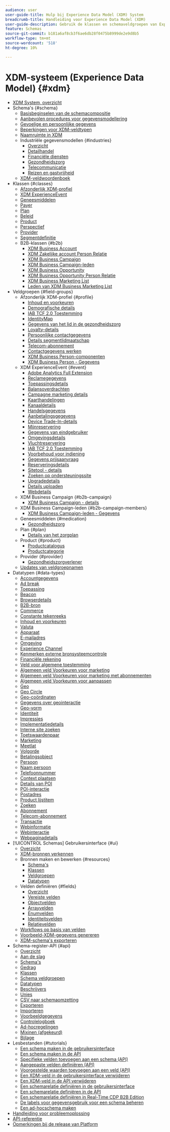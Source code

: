 ```yaml
---
audience: user
user-guide-title: Hulp bij Experience Data Model (XDM) System
breadcrumb-title: Handleiding voor Experience Data Model (XDM)
user-guide-description: Gebruik de klassen en schemaveldgroepen van Experience Data Model (XDM) om ervaringsgegevens te standaardiseren.
feature: Schemas
source-git-commit: b181a6af8cb3f6ae6db28f0475b8999de2e9d8b5
workflow-type: tm+mt
source-wordcount: '518'
ht-degree: 10%

---
```



# XDM-systeem (Experience Data Model) {#xdm}

* [XDM System, overzicht](home.md)
* Schema&#39;s {#schema}
   * [Basisbeginselen van de schemacompositie](schema/composition.md)
   * [Aanbevolen procedures voor gegevensmodellering](schema/best-practices.md)
   * [Gevoelige en persoonlijke gegevens](./schema/sensitive-and-personal-data.md)
   * [Beperkingen voor XDM-veldtypen](schema/field-constraints.md)
   * [Naamruimte in XDM](./schema/namespaces.md)
   * Industriële gegevensmodellen {#industries}
      * [Overzicht](./schema/industries/overview.md)
      * [Detailhandel](./schema/industries/retail.md)
      * [Financiële diensten](./schema/industries/financial.md)
      * [Gezondheidszorg](./schema/industries/healthcare.md)
      * [Telecommunicatie](./schema/industries/telecom.md)
      * [Reizen en gastvrijheid](./schema/industries/travel-hospitality.md)
   * [XDM-veldwoordenboek](schema/field-dictionary.md)
* Klassen {#classes}
   * [Afzonderlijk XDM-profiel](./classes/individual-profile.md)
   * [XDM ExperienceEvent](./classes/experienceevent.md)
   * [Geneesmiddelen](./classes/medication.md)
   * [Payer](./classes/payer.md)
   * [Plan](./classes/plan.md)
   * [Beleid](./classes/policy.md)
   * [Product](./classes/product.md)
   * [Perspectief](./classes/prospect.md)
   * [Provider](./classes/provider.md)
   * [Segmentdefinitie](./classes/segment-definition.md)
   * B2B-klassen {#b2b}
      * [XDM Business Account](./classes/b2b/business-account.md)
      * [XDM Zakelijke account Person Relatie](./classes/b2b/business-account-person-relation.md)
      * [XDM Business Campaign](./classes/b2b/business-campaign.md)
      * [XDM Business Campaign-leden](./classes/b2b/business-campaign-members.md)
      * [XDM Business Opportunity](./classes/b2b/business-opportunity.md)
      * [XDM Business Opportunity Person Relatie](./classes/b2b/business-opportunity-person-relation.md)
      * [XDM Business Marketing List](./classes/b2b/business-marketing-list.md)
      * [Leden van XDM Business Marketing List](./classes/b2b/business-marketing-list-members.md)
* Veldgroepen {#field-groups}
   * Afzonderlijk XDM-profiel {#profile}
      * [Inhoud en voorkeuren](./field-groups/profile/consents.md)
      * [Demografische details](./field-groups/profile/demographic-details.md)
      * [IAB TCF 2.0 Toestemming](./field-groups/profile/iab.md)
      * [IdentityMap](./field-groups/profile/identitymap.md)
      * [Gegevens van het lid in de gezondheidszorg](./field-groups/profile/healthcare-member-details.md)
      * [Loyalty-details](./field-groups/profile/loyalty-details.md)
      * [Persoonlijke contactgegevens](./field-groups/profile/personal-contact-details.md)
      * [Details segmentlidmaatschap](./field-groups/profile/segmentation.md)
      * [Telecom-abonnement](./field-groups/profile/telecom-subscription.md)
      * [Contactgegevens werken](./field-groups/profile/work-contact-details.md)
      * [XDM Business Person-componenten](./field-groups/profile/business-person-components.md)
      * [XDM Business Person - Gegevens](./field-groups/profile/business-person-details.md)
   * XDM ExperienceEvent {#event}
      * [Adobe Analytics Full Extension](./field-groups/event/analytics-full-extension.md)
      * [Reclamegegevens](./field-groups/event/advertising-details.md)
      * [Toepassingsdetails](./field-groups/event/application-details.md)
      * [Balansoverdrachten](./field-groups/event/balance-transfers.md)
      * [Campagne marketing details](./field-groups/event/campaign-marketing-details.md)
      * [Kaarthandelingen](./field-groups/event/card-actions.md)
      * [Kanaaldetails](./field-groups/event/channel-details.md)
      * [Handelsgegevens](./field-groups/event/commerce-details.md)
      * [Aanbetalingsgegevens](./field-groups/event/deposit-details.md)
      * [Device Trade-In-details](./field-groups/event/device-trade-in-details.md)
      * [Mijnreservering](./field-groups/event/dining-reservation.md)
      * [Gegevens van eindgebruiker](./field-groups/event/enduserids.md)
      * [Omgevingsdetails](./field-groups/event/environment-details.md)
      * [Vluchtreservering](./field-groups/event/flight-reservation.md)
      * [IAB TCF 2.0 Toestemming](./field-groups/event/iab.md)
      * [Voorbehoud voor indiening](./field-groups/event/lodging-reservation.md)
      * [Gegevens prijsaanvraag](./field-groups/event/quote-request-details.md)
      * [Reserveringsdetails](./field-groups/event/reservation-details.md)
      * [Sitetool - details](./field-groups/event/sitetool-details.md)
      * [Zoeken op ondersteuningssite](./field-groups/event/support-site-search.md)
      * [Upgradedetails](./field-groups/event/upgrade-details.md)
      * [Details uploaden](./field-groups/event/upsell-details.md)
      * [Webdetails](./field-groups/event/web-details.md)
   * XDM Business Campaign {#b2b-campaign}
      * [XDM Business Campaign - details](./field-groups/b2b-campaign/details.md)
   * XDM Business Campaign-leden {#b2b-campaign-members}
      * [XDM Business Campaign-leden - Gegevens](./field-groups/b2b-campaign-members/details.md)
   * Geneesmiddelen {#medication}
      * [Gezondheidszorg](./field-groups/medication/healthcare-medication.md)
   * Plan {#plan}
      * [Details van het zorgplan](./field-groups/plan/healthcare-plan-details.md)
   * Product {#product}
      * [Productcatalogus](./field-groups/product/product-catalog.md)
      * [Productcategorie](./field-groups/product/product-category.md)
   * Provider {#provider}
      * [Gezondheidszorgverlener](./field-groups/provider/healthcare-provider.md)
   * [Updates van veldgroepnamen](./field-groups/name-updates.md)
* Datatypen {#data-types}
   * [Accountgegevens](./data-types/account-details.md)
   * [Ad break](./data-types/ad-break.md)
   * [Toepassing](./data-types/application.md)
   * [Beacon](./data-types/beacon.md)
   * [Browserdetails](./data-types/browser-details.md)
   * [B2B-bron](./data-types/b2b-source.md)
   * [Commerce](./data-types/commerce.md)
   * [Constante tekenreeks](./data-types/consent-string.md)
   * [Inhoud en voorkeuren](./data-types/consents.md)
   * [Valuta](./data-types/currency.md)
   * [Apparaat](./data-types/device.md)
   * [E-mailadres](./data-types/email-address.md)
   * [Omgeving](./data-types/environment.md)
   * [Experience Channel](./data-types/experience-channel.md)
   * [Kenmerken externe bronsysteemcontrole](./data-types/external-source-system-audit-attributes.md)
   * [Financiële rekening](./data-types/financial-account.md)
   * [Veld voor algemene toestemming](./data-types/consent-field.md)
   * [Algemeen veld Voorkeuren voor marketing](./data-types/marketing-field.md)
   * [Algemeen veld Voorkeuren voor marketing met abonnementen](./data-types/marketing-field-subscriptions.md)
   * [Algemeen veld Voorkeuren voor aanpassen](./data-types/personalization-field.md)
   * [Geo](./data-types/geo.md)
   * [Geo Circle](./data-types/geo-circle.md)
   * [Geo-coördinaten](./data-types/geo-coordinates.md)
   * [Gegevens over geointeractie](./data-types/geo-interaction-details.md)
   * [Geo-vorm](./data-types/geo-shape.md)
   * [Identiteit](./data-types/identity.md)
   * [Impressies](./data-types/impressions.md)
   * [Implementatiedetails](./data-types/implementation-details.md)
   * [Interne site zoeken](./data-types/internal-site-search.md)
   * [Toetswaardenpaar](./data-types/key-value-pair.md)
   * [Marketing](./data-types/marketing.md)
   * [Meetlat](./data-types/measure.md)
   * [Volgorde](./data-types/order.md)
   * [Betalingsobject](./data-types/payment-item.md)
   * [Persoon](./data-types/person.md)
   * [Naam persoon](./data-types/person-name.md)
   * [Telefoonnummer](./data-types/phone-number.md)
   * [Context plaatsen](./data-types/place-context.md)
   * [Details van POI](./data-types/poi-details.md)
   * [POI-interactie](./data-types/poi-interaction.md)
   * [Postadres](./data-types/postal-address.md)
   * [Product lijstitem](./data-types/product-list-item.md)
   * [Zoeken](./data-types/search.md)
   * [Abonnement](./data-types/subscription.md)
   * [Telecom-abonnement](./data-types/telecom-subscription.md)
   * [Transactie](./data-types/transaction.md)
   * [Webinformatie](./data-types/web-information.md)
   * [Webinteractie](./data-types/web-interaction.md)
   * [Webpaginadetails](./data-types/webpage-details.md)
* [!UICONTROL Schemas] Gebruikersinterface {#ui}
   * [Overzicht](./ui/overview.md)
   * [XDM-bronnen verkennen](./ui/explore.md)
   * Bronnen maken en bewerken {#resources}
      * [Schema&#39;s](./ui/resources/schemas.md)
      * [Klassen](./ui/resources/classes.md)
      * [Veldgroepen](./ui/resources/field-groups.md)
      * [Datatypen](./ui/resources/data-types.md)
   * Velden definiëren {#fields}
      * [Overzicht](./ui/fields/overview.md)
      * [Vereiste velden](./ui/fields/required.md)
      * [Objectvelden](./ui/fields/object.md)
      * [Arrayvelden](./ui/fields/array.md)
      * [Enumvelden](./ui/fields/enum.md)
      * [Identiteitsvelden](./ui/fields/identity.md)
      * [Relatievelden](./ui/fields/relationship.md)
   * [Workflows op basis van velden](./ui/field-based-workflows.md)
   * [Voorbeeld-XDM-gegevens genereren](./ui/sample.md)
   * [XDM-schema&#39;s exporteren](./ui/export.md)
* Schema-register-API {#api}
   * [Overzicht](api/overview.md)
   * [Aan de slag](api/getting-started.md)
   * [Schema&#39;s](api/schemas.md)
   * [Gedrag](api/behaviors.md)
   * [Klassen](api/classes.md)
   * [Schema veldgroepen](api/field-groups.md)
   * [Datatypen](api/data-types.md)
   * [Beschrijvers](api/descriptors.md)
   * [Unies](api/unions.md)
   * [CSV naar schemaomzetting](api/csv-to-schema.md)
   * [Exporteren](api/export.md)
   * [Importeren](api/import.md)
   * [Voorbeeldgegevens](api/sample-data.md)
   * [Controlelogboek](api/audit-log.md)
   * [Ad-hocregelingen](api/ad-hoc.md)
   * [Mixinen (afgekeurd)](api/mixins.md)
   * [Bijlage](api/appendix.md)
* Lesbestanden {#tutorials}
   * [Een schema maken in de gebruikersinterface](tutorials/create-schema-ui.md)
   * [Een schema maken in de API](tutorials/create-schema-api.md)
   * [Specifieke velden toevoegen aan een schema (API)](./tutorials/specific-fields-api.md)
   * [Aangepaste velden definiëren (API)](./tutorials/custom-fields-api.md)
   * [Voorgestelde waarden toevoegen aan een veld (API)](tutorials/suggested-values.md)
   * [Een XDM-veld in de gebruikersinterface verwijderen](tutorials/field-deprecation-ui.md)
   * [Een XDM-veld in de API verwijderen](tutorials/field-deprecation-api.md)
   * [Een schemarelatie definiëren in de gebruikersinterface](tutorials/relationship-ui.md)
   * [Een schemarelatie definiëren in de API](tutorials/relationship-api.md)
   * [Een schemarelatie definiëren in Real-Time CDP B2B Edition](tutorials/relationship-b2b.md)
   * [De labels voor gegevensgebruik voor een schema beheren](tutorials/labels.md)
   * [Een ad-hocschema maken](tutorials/ad-hoc.md)
* [Handleiding voor probleemoplossing](troubleshooting-guide.md)
* [API-referentie](https://www.adobe.io/experience-platform-apis/references/schema-registry/)
* [Opmerkingen bij de release van Platform](https://www.adobe.com/go/platform-release-notes-en)